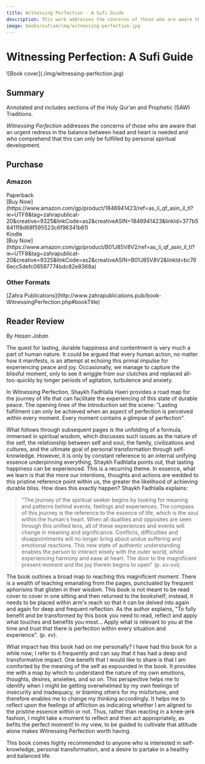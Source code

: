 ```yaml
---
title: Witnessing Perfection - A Sufi Guide
description: This work addresses the concerns of those who are aware that an urgent redress in the balance between head and heart is needed and who comprehend that this can only be fulfilled by personal spiritual development.
image: books/sufism/img/witnessing-perfection.jpg
---
```


# Witnessing Perfection: A Sufi Guide

<div markdown="1" class="cover-image">
![Book cover](./img/witnessing-perfection.jpg)
</div>

## Summary

Annotated and includes sections of the Holy Qur’an and Prophetic (SAW) Traditions.

_Witnessing Perfection_ addresses the concerns of those who are aware that an urgent redress in the balance between head and heart is needed and who comprehend that this can only be fulfilled by personal spiritual development.

## Purchase

### Amazon

<div class="center-text">Paperback</div>

<div markdown="3" class="purchase-link">
[Buy Now](https://www.amazon.com/gp/product/1846941423/ref=as_li_qf_asin_il_tl?ie=UTF8&tag=zahrapublicat-20&creative=9325&linkCode=as2&creativeASIN=1846941423&linkId=377b58411f8d68f595523c6f96341b61)
</div>

<div class="center-text">Kindle</div>

<div markdown="3" class="purchase-link">
[Buy Now](https://www.amazon.com/gp/product/B01J85V8V2/ref=as_li_qf_asin_il_tl?ie=UTF8&tag=zahrapublicat-20&creative=9325&linkCode=as2&creativeASIN=B01J85V8V2&linkId=bc766ecc5defc08597774bdc82e8368a)
</div>

### Other Formats

<div markdown="3" class="purchase-link">
[Zahra Publications](http://www.zahrapublications.pub/book-WitnessingPerfection.php#bookTitle)
</div>

## Reader Review

_By Hasan Joban_

The quest for lasting, durable happiness and contentment is very much a part of human nature. It could be argued that every human action, no matter how it manifests, is an attempt at echoing this primal impulse for experiencing peace and joy. Occasionally, we manage to capture the blissful moment, only to see it wriggle from our clutches and replaced all-too-quickly by longer periods of agitation, turbulence and anxiety.

In Witnessing Perfection, Shaykh Fadhlalla Haeri provides a road map for the journey of life that can facilitate the experiencing of this state of durable peace. The opening lines of the Introduction set the scene: "Lasting fulfilment can only be achieved when an aspect of perfection is perceived within every moment. Every moment contains a glimpse of perfection".

What follows through subsequent pages is the unfolding of a formula, immersed in spiritual wisdom, which discusses such issues as the nature of the self, the relationship between self and soul, the family, civilizations and cultures, and the ultimate goal of personal transformation through self-knowledge. However, it is only by constant reference to an internal unifying essence underpinning everything, Shaykh Fadhlalla points out, that lasting happiness can be experienced. This is a recurring theme. In essence, what we learn is that the more our intentions, thoughts and actions are wedded to this pristine reference point within us, the greater the likelihood of achieving durable bliss. How does this exactly happen? Shaykh Fadhlalla explains:

> "The journey of the spiritual seeker begins by looking for meaning and patterns behind events, feelings and experiences. The compass of this journey is the reference to the essence of life, which is the soul within the human's heart. When all dualities and opposites are seen through this unified lens, all of these experiences and events will change in meaning and significance. Conflicts, difficulties and disappointments will no longer bring about undue suffering and emotional reactions. This new state of authentic understanding enables the person to interact wisely with the outer world, whilst experiencing harmony and ease at heart. The door to the magnificent present moment and the joy therein begins to open" (p. xv-xvi).

The book outlines a broad map to reaching this magnificent moment. There is a wealth of teaching emanating from the pages, punctuated by frequent aphorisms that glisten in their wisdom. This book is not meant to be read cover to cover in one sitting and then returned to the bookshelf; instead, it needs to be placed within arm's reach so that it can be delved into again and again for deep and frequent reflection. As the author explains, "To fully benefit and be transformed by this book you need to read, reflect and apply what touches and benefits you most... Apply what is relevant to you at the time and trust that there is perfection within every situation and experience". (p. xv).

What impact has this book had on me personally? I have had this book for a while now; I refer to it frequently and can say that it has had a deep and transformative impact. One benefit that I would like to share is that I am comforted by the meaning of the self as expounded in the book. It provides me with a map by which to understand the nature of my own emotions, thoughts, desires, anxieties, and so on. This perspective helps me to identify when I might be getting overwhelmed by my own feelings of insecurity and inadequacy, or blaming others for my misfortune, and therefore enables me to change my thinking accordingly. It helps me to reflect upon the feelings of affliction as indicating whether I am aligned to the pristine essence within or not. Thus, rather than reacting in a knee-jerk fashion, I might take a moment to reflect and then act appropriately, as befits the perfect moment! In my view, to be guided to cultivate that attitude alone makes Witnessing Perfection worth having.

This book comes highly recommended to anyone who is interested in self-knowledge, personal transformation, and a desire to partake in a healthy and balanced life. 
